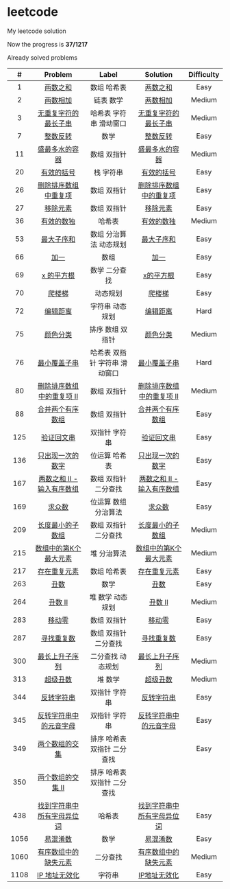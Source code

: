 # leetcode
My leetcode solution

Now the progress is **37/1217**

Already solved problems

|  #   |                           Problem                            |             Label             |                           Solution                           | Difficulty |
| :--: | :----------------------------------------------------------: | :---------------------------: | :----------------------------------------------------------: | :--------: |
|  1   |    [两数之和](https://leetcode-cn.com/problems/two-sum/)     |          数组 哈希表          | [两数之和](https://github.com/Hots-J/leetcode/blob/master/problems/1.%E4%B8%A4%E6%95%B0%E4%B9%8B%E5%92%8C.md) |    Easy    |
|  2   |    [两数相加](https://leetcode-cn.com/problems/two-sum/)     |           链表 数学           | [两数相加](https://github.com/Hots-J/leetcode/blob/master/problems/2.%E4%B8%A4%E6%95%B0%E7%9B%B8%E5%8A%A0.md) |   Medium   |
|  3   | [无重复字符的最长子串](https://leetcode-cn.com/problems/two-sum/) |    哈希表  字符串 滑动窗口    | [无重复字符的最长子串](https://github.com/Hots-J/leetcode/blob/master/problems/3.%E6%97%A0%E9%87%8D%E5%A4%8D%E5%AD%97%E7%AC%A6%E7%9A%84%E6%9C%80%E9%95%BF%E5%AD%90%E4%B8%B2.md) |   Medium   |
|  7   | [整数反转](https://leetcode-cn.com/problems/reverse-integer/) |             数学              | [整数反转](https://github.com/Hots-J/leetcode/blob/master/problems/7.%E6%95%B4%E6%95%B0%E5%8F%8D%E8%BD%AC.md) |    Easy    |
|  11  | [盛最多水的容器](https://leetcode-cn.com/problems/container-with-most-water/) |          数组 双指针          | [盛最多水的容器](https://github.com/Hots-J/leetcode/blob/master/problems/11.%20%E7%9B%9B%E6%9C%80%E5%A4%9A%E6%B0%B4%E7%9A%84%E5%AE%B9%E5%99%A8.md) |   Medium   |
|  20  | [有效的括号](https://leetcode-cn.com/problems/valid-parentheses/) |           栈 字符串           | [有效的括号](https://github.com/Hots-J/leetcode/blob/master/problems/20.%E6%9C%89%E6%95%88%E7%9A%84%E6%8B%AC%E5%8F%B7.md) |    Easy    |
|  26  | [删除排序数组中重复项](https://leetcode-cn.com/problems/remove-duplicates-from-sorted-array/) |          数组 双指针          | [删除排序数组中的重复项](https://github.com/Hots-J/leetcode/blob/master/problems/26.%E5%88%A0%E9%99%A4%E6%8E%92%E5%BA%8F%E6%95%B0%E7%BB%84%E4%B8%AD%E7%9A%84%E9%87%8D%E5%A4%8D%E9%A1%B9.md) |    Easy    |
|  27  | [移除元素](https://leetcode-cn.com/problems/remove-element/) |          数组 双指针          | [移除元素](https://github.com/Hots-J/leetcode/blob/master/problems/27.%20%E7%A7%BB%E9%99%A4%E5%85%83%E7%B4%A0.md) |    Easy    |
|  36  | [有效的数独](https://leetcode-cn.com/problems/valid-sudoku/) |            哈希表             | [有效的数独](https://github.com/Hots-J/leetcode/blob/master/problems/36.%E6%9C%89%E6%95%88%E7%9A%84%E6%95%B0%E7%8B%AC.md) |   Medium   |
|  53  | [最大子序和](https://leetcode-cn.com/problems/maximum-subarray/) |    数组 分治算法 动态规划     | [最大子序和](https://github.com/Hots-J/leetcode/blob/master/problems/53.%E6%9C%80%E5%A4%A7%E5%AD%90%E5%BA%8F%E5%92%8C.md) |    Easy    |
|  66  |      [加一](https://leetcode-cn.com/problems/plus-one/)      |             数组              | [加一](https://github.com/Hots-J/leetcode/blob/master/problems/66.%E5%8A%A0%E4%B8%80.md) |    Easy    |
|  69  |    [x 的平方根](https://leetcode-cn.com/problems/sqrtx/)     |         数学 二分查找         | [x的平方根](https://github.com/Hots-J/leetcode/blob/master/problems/69.%20x%E7%9A%84%E5%B9%B3%E6%96%B9%E6%A0%B9.md) |    Easy    |
|  70  | [爬楼梯](https://leetcode-cn.com/problems/climbing-stairs/)  |           动态规划            | [爬楼梯](https://github.com/Hots-J/leetcode/blob/master/problems/70.%E7%88%AC%E6%A5%BC%E6%A2%AF.md) |    Easy    |
|  72  | [编辑距离](https://leetcode-cn.com/problems/edit-distance/)  |        字符串 动态规划        | [编辑距离](https://github.com/Hots-J/leetcode/blob/master/problems/72.%E7%BC%96%E8%BE%91%E8%B7%9D%E7%A6%BB.md) |    Hard    |
|  75  |  [颜色分类](https://leetcode-cn.com/problems/sort-colors/)   |       排序 数组 双指针        | [颜色分类](https://github.com/Hots-J/leetcode/blob/master/problems/75.%20%E9%A2%9C%E8%89%B2%E5%88%86%E7%B1%BB.md) |   Medium   |
|  76  | [最小覆盖子串](https://leetcode-cn.com/problems/minimum-window-substring/) | 哈希表 双指针 字符串 滑动窗口 | [最小覆盖子串](https://github.com/Hots-J/leetcode/blob/master/problems/76.%20%E6%9C%80%E5%B0%8F%E8%A6%86%E7%9B%96%E5%AD%90%E4%B8%B2.md) |    Hard    |
|  80  | [删除排序数组中的重复项 II](https://leetcode-cn.com/problems/remove-duplicates-from-sorted-array-ii/) |          数组 双指针          | [删除排序数组中的重复项 II](https://github.com/Hots-J/leetcode/blob/master/problems/80.%20%E5%88%A0%E9%99%A4%E6%8E%92%E5%BA%8F%E6%95%B0%E7%BB%84%E4%B8%AD%E7%9A%84%E9%87%8D%E5%A4%8D%E9%A1%B9%20II.md) |   Medium   |
|  88  | [合并两个有序数组](https://leetcode-cn.com/problems/merge-sorted-array/) |          数组 双指针          | [合并两个有序数组](https://github.com/Hots-J/leetcode/blob/master/problems/88.%20%E5%90%88%E5%B9%B6%E4%B8%A4%E4%B8%AA%E6%9C%89%E5%BA%8F%E6%95%B0%E7%BB%84.md) |    Easy    |
| 125  | [验证回文串](https://leetcode-cn.com/problems/valid-palindrome/) |         双指针 字符串         | [验证回文串](https://github.com/Hots-J/leetcode/blob/master/problems/125.%20%E9%AA%8C%E8%AF%81%E5%9B%9E%E6%96%87%E4%B8%B2.md) |    Easy    |
| 136  | [只出现一次的数字](https://leetcode-cn.com/problems/single-number/) |         位运算 哈希表         | [只出现一次的数字](https://github.com/Hots-J/leetcode/blob/master/problems/136.%E5%8F%AA%E5%87%BA%E7%8E%B0%E4%B8%80%E6%AC%A1%E7%9A%84%E6%95%B0%E5%AD%97.md) |    Easy    |
| 167  | [两数之和 II - 输入有序数组](https://leetcode-cn.com/problems/two-sum-ii-input-array-is-sorted/) |     数组 双指针 二分查找      | [两数之和 II - 输入有序数组](https://github.com/Hots-J/leetcode/blob/master/problems/167.%20%E4%B8%A4%E6%95%B0%E4%B9%8B%E5%92%8C%20II%20-%20%E8%BE%93%E5%85%A5%E6%9C%89%E5%BA%8F%E6%95%B0%E7%BB%84.md) |    Easy    |
| 169  | [求众数](https://leetcode-cn.com/problems/majority-element/) |     位运算 数组 分治算法      | [求众数](https://github.com/Hots-J/leetcode/blob/master/problems/169.%E6%B1%82%E4%BC%97%E6%95%B0.md) |    Easy    |
| 209  | [长度最小的子数组](https://leetcode-cn.com/problems/minimum-size-subarray-sum/) |     数组 双指针 二分查找      | [长度最小的子数组](https://github.com/Hots-J/leetcode/blob/master/problems/209.%20%E9%95%BF%E5%BA%A6%E6%9C%80%E5%B0%8F%E7%9A%84%E5%AD%90%E6%95%B0%E7%BB%84.md) |   Medium   |
| 215  | [数组中的第K个最大元素](https://leetcode-cn.com/problems/kth-largest-element-in-an-array/) |          堆 分治算法          | [数组中的第K个最大元素](https://github.com/Hots-J/leetcode/blob/master/problems/215.%20%E6%95%B0%E7%BB%84%E4%B8%AD%E7%9A%84%E7%AC%ACK%E4%B8%AA%E6%9C%80%E5%A4%A7%E5%85%83%E7%B4%A0.md) |   Medium   |
| 217  | [存在重复元素](https://leetcode-cn.com/problems/contains-duplicate/) |          数组 哈希表          | [存在重复元素](https://github.com/Hots-J/leetcode/blob/master/problems/217.%E5%AD%98%E5%9C%A8%E9%87%8D%E5%A4%8D%E5%85%83%E7%B4%A0.md) |    Easy    |
| 263  |    [丑数](https://leetcode-cn.com/problems/ugly-number/)     |             数学              | [丑数](https://github.com/Hots-J/leetcode/blob/master/problems/263.%E4%B8%91%E6%95%B0.md) |    Easy    |
| 264  | [丑数 II](https://leetcode-cn.com/problems/ugly-number-ii/)  |       堆 数学 动态规划        | [丑数 II](https://github.com/Hots-J/leetcode/blob/master/problems/264.%E4%B8%91%E6%95%B0II.md) |   Medium   |
| 283  |   [移动零](https://leetcode-cn.com/problems/move-zeroes/)    |          数组 双指针          | [移动零](https://github.com/Hots-J/leetcode/blob/master/problems/283.%E7%A7%BB%E5%8A%A8%E9%9B%B6.md) |    Easy    |
| 287  | [寻找重复数](https://leetcode-cn.com/problems/find-the-duplicate-number/) |     数组 双指针 二分查找      | [寻找重复数](https://github.com/Hots-J/leetcode/blob/master/problems/287.%E5%AF%BB%E6%89%BE%E9%87%8D%E5%A4%8D%E6%95%B0.md) |    Easy    |
| 300  | [最长上升子序列](https://leetcode-cn.com/problems/longest-increasing-subsequence/) |       二分查找 动态规划       | [最长上升子序列](https://github.com/Hots-J/leetcode/blob/master/problems/300.%E6%9C%80%E9%95%BF%E4%B8%8A%E5%8D%87%E5%AD%90%E5%BA%8F%E5%88%97.md) |   Medium   |
| 313  | [超级丑数](https://leetcode-cn.com/problems/super-ugly-number/) |            堆 数学            | [超级丑数](https://github.com/Hots-J/leetcode/blob/master/problems/313.%E8%B6%85%E7%BA%A7%E4%B8%91%E6%95%B0.md) |   Medium   |
| 344  | [反转字符串](https://leetcode-cn.com/problems/reverse-string/) |         双指针 字符串         | [反转字符串](https://github.com/Hots-J/leetcode/blob/master/problems/344.%20%E5%8F%8D%E8%BD%AC%E5%AD%97%E7%AC%A6%E4%B8%B2.md) |    Easy    |
| 345  | [反转字符串中的元音字母](https://leetcode-cn.com/problems/reverse-vowels-of-a-string/) |         双指针 字符串         | [反转字符串中的元音字母](https://github.com/Hots-J/leetcode/blob/master/problems/345.%20%E5%8F%8D%E8%BD%AC%E5%AD%97%E7%AC%A6%E4%B8%B2%E4%B8%AD%E7%9A%84%E5%85%83%E9%9F%B3%E5%AD%97%E6%AF%8D.md) |    Easy    |
| 349  | [两个数组的交集](https://leetcode-cn.com/problems/intersection-of-two-arrays/) |  排序 哈希表 双指针 二分查找  |                                                              |    Easy    |
| 350  | [两个数组的交集 II](https://leetcode-cn.com/problems/intersection-of-two-arrays-ii/) |  排序 哈希表 双指针 二分查找  |                                                              |            |
| 438  | [找到字符串中所有字母异位词](https://leetcode-cn.com/problems/find-all-anagrams-in-a-string/) |            哈希表             | [找到字符串中所有字母异位词](https://github.com/Hots-J/leetcode/blob/master/problems/438.%20%E6%89%BE%E5%88%B0%E5%AD%97%E7%AC%A6%E4%B8%B2%E4%B8%AD%E6%89%80%E6%9C%89%E5%AD%97%E6%AF%8D%E5%BC%82%E4%BD%8D%E8%AF%8D.md) |    Easy    |
| 1056 | [易混淆数](https://leetcode-cn.com/problems/confusing-number/) |             数学              | [易混淆数](https://github.com/Hots-J/leetcode/blob/master/problems/1056.%E6%98%93%E6%B7%B7%E6%B7%86%E6%95%B0.md) |    Easy    |
| 1060 | [有序数组中的缺失元素](https://leetcode-cn.com/problems/missing-element-in-sorted-array/) |           二分查找            | [有序数组中的缺失元素](https://github.com/Hots-J/leetcode/blob/master/problems/1060.%E6%9C%89%E5%BA%8F%E6%95%B0%E7%BB%84%E4%B8%AD%E7%9A%84%E7%BC%BA%E5%A4%B1%E5%85%83%E7%B4%A0.md) |   Medium   |
| 1108 | [IP 地址无效化](https://leetcode-cn.com/problems/defanging-an-ip-address/) |            字符串             | [IP地址无效化](https://github.com/Hots-J/leetcode/blob/master/problems/1108.%20IP%E5%9C%B0%E5%9D%80%E6%97%A0%E6%95%88%E5%8C%96.md) |    Easy    |

